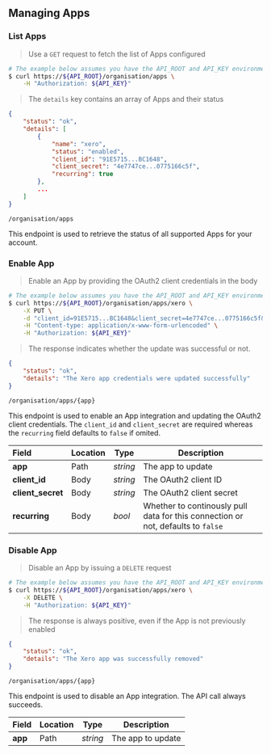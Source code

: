 ## Managing Apps

### List Apps

> Use a `GET` request to fetch the list of Apps configured

```sh
# The example below assumes you have the API_ROOT and API_KEY environment variables set
$ curl https://${API_ROOT}/organisation/apps \
    -H "Authorization: ${API_KEY}"
```

> The `details` key contains an array of Apps and their status

```json
{
    "status": "ok",
    "details": [
        {
            "name": "xero",
            "status": "enabled",
            "client_id": "91E5715...BC1648",
            "client_secret": "4e7747ce...0775166c5f",
            "recurring": true
        },
        ...
    ]
}
```

<span class="api api-get"></span> <code>/organisation/apps</code>

This endpoint is used to retrieve the status of all supported Apps for your account.

### Enable App

> Enable an App by providing the OAuth2 client credentials in the body

```sh
# The example below assumes you have the API_ROOT and API_KEY environment variables set
$ curl https://${API_ROOT}/organisation/apps/xero \
    -X PUT \
    -d "client_id=91E5715...BC1648&client_secret=4e7747ce...0775166c5f&recurring=true" \
    -H "Content-type: application/x-www-form-urlencoded" \
    -H "Authorization: ${API_KEY}"
```

> The response indicates whether the update was successful or not.

```json
{
    "status": "ok",
    "details": "The Xero app credentials were updated successfully"
}
```

<span class="api api-put"></span> <code>/organisation/apps/{app}</code>

This endpoint is used to enable an App integration and updating the OAuth2 client credentials.  The `client_id` and `client_secret` are required whereas the `recurring` field defaults to `false` if omited.

| Field             | Location | Type     | Description                                                                      |
| :---------------- | -------- | -------- | -------------------------------------------------------------------------------- |
| **app**           | Path     | *string* | The app to update                                                                |
| **client_id**     | Body     | *string* | The OAuth2 client ID                                                             |
| **client_secret** | Body     | *string* | The OAuth2 client secret                                                         |
| **recurring**     | Body     | *bool*   | Whether to continously pull data for this connection or not, defaults to `false` |

### Disable App

> Disable an App by issuing a `DELETE` request

```sh
# The example below assumes you have the API_ROOT and API_KEY environment variables set
$ curl https://${API_ROOT}/organisation/apps/xero \
    -X DELETE \
    -H "Authorization: ${API_KEY}"
```

> The response is always positive, even if the App is not previously enabled

```json
{
    "status": "ok",
    "details": "The Xero app was successfully removed"
}
```

<span class="api api-delete"></span> <code>/organisation/apps/{app}</code>

This endpoint is used to disable an App integration.  The API call always succeeds.

| Field   | Location | Type     | Description       |
| :------ | -------- | -------- | ----------------- |
| **app** | Path     | *string* | The app to update |
